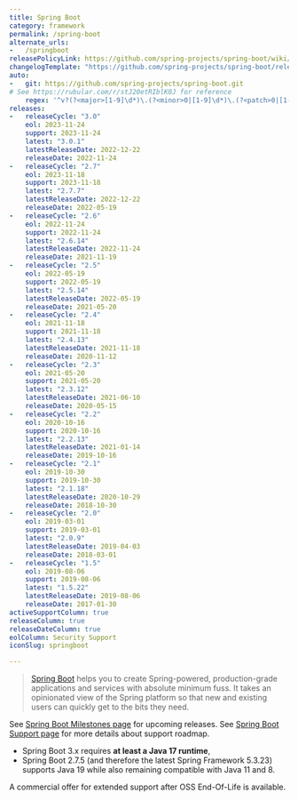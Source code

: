 ```yaml
---
title: Spring Boot
category: framework
permalink: /spring-boot
alternate_urls:
-   /springboot
releasePolicyLink: https://github.com/spring-projects/spring-boot/wiki/Supported-Versions
changelogTemplate: "https://github.com/spring-projects/spring-boot/releases/tag/v__LATEST__"
auto:
-   git: https://github.com/spring-projects/spring-boot.git
# See https://rubular.com/r/stJ20etRIblK0J for reference
    regex: '^v?(?<major>[1-9]\d*)\.(?<minor>0|[1-9]\d*)\.(?<patch>0|[1-9]\d*)(\.RELEASE)?$'
releases:
-   releaseCycle: "3.0"
    eol: 2023-11-24
    support: 2023-11-24
    latest: "3.0.1"
    latestReleaseDate: 2022-12-22
    releaseDate: 2022-11-24
-   releaseCycle: "2.7"
    eol: 2023-11-18
    support: 2023-11-18
    latest: "2.7.7"
    latestReleaseDate: 2022-12-22
    releaseDate: 2022-05-19
-   releaseCycle: "2.6"
    eol: 2022-11-24
    support: 2022-11-24
    latest: "2.6.14"
    latestReleaseDate: 2022-11-24
    releaseDate: 2021-11-19
-   releaseCycle: "2.5"
    eol: 2022-05-19
    support: 2022-05-19
    latest: "2.5.14"
    latestReleaseDate: 2022-05-19
    releaseDate: 2021-05-20
-   releaseCycle: "2.4"
    eol: 2021-11-18
    support: 2021-11-18
    latest: "2.4.13"
    latestReleaseDate: 2021-11-18
    releaseDate: 2020-11-12
-   releaseCycle: "2.3"
    eol: 2021-05-20
    support: 2021-05-20
    latest: "2.3.12"
    latestReleaseDate: 2021-06-10
    releaseDate: 2020-05-15
-   releaseCycle: "2.2"
    eol: 2020-10-16
    support: 2020-10-16
    latest: "2.2.13"
    latestReleaseDate: 2021-01-14
    releaseDate: 2019-10-16
-   releaseCycle: "2.1"
    eol: 2019-10-30
    support: 2019-10-30
    latest: "2.1.18"
    latestReleaseDate: 2020-10-29
    releaseDate: 2018-10-30
-   releaseCycle: "2.0"
    eol: 2019-03-01
    support: 2019-03-01
    latest: "2.0.9"
    latestReleaseDate: 2019-04-03
    releaseDate: 2018-03-01
-   releaseCycle: "1.5"
    eol: 2019-08-06
    support: 2019-08-06
    latest: "1.5.22"
    latestReleaseDate: 2019-08-06
    releaseDate: 2017-01-30
activeSupportColumn: true
releaseColumn: true
releaseDateColumn: true
eolColumn: Security Support
iconSlug: springboot

---
```


> [Spring Boot](https://github.com/spring-projects/spring-boot) helps you to create Spring-powered, production-grade
> applications and services with absolute minimum fuss. It takes an opinionated view of the Spring platform so that new
> and existing users can quickly get to the bits they need.

See [Spring Boot Milestones page](https://github.com/spring-projects/spring-boot/milestones) for upcoming releases.
See [Spring Boot Support page](https://spring.io/projects/spring-boot#support) for more details about support roadmap.

- Spring Boot 3.x requires **at least a Java 17 runtime**,
- Spring Boot 2.7.5 (and therefore the latest Spring Framework 5.3.23) supports Java 19 while also remaining compatible with Java 11 and 8.

A commercial offer for extended support after OSS End-Of-Life is available.
